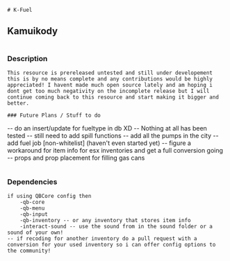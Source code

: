 ```
# K-Fuel
```
## Kamuikody
```
```
### Description
```
This resource is prereleased untested and still under developement this is by no means complete and any contributions would be highly appreciated! I havent made much open source lately and am hoping i dont get too much negativity on the incomplete release but I will continue coming back to this resource and start making it bigger and better.
```
```
### Future Plans / Stuff to do
```
-- do an insert/update for fueltype in db XD
-- Nothing at all has been tested 
-- still need to add spill functions
-- add all the pumps in the city
-- add fuel job [non-whitelist] (haven't even started yet)
-- figure a workaround for item info for esx inventories and get a full conversion going
-- props and prop placement for filling gas cans
```
```
### Dependencies
```
if using QBCore config then
	-qb-core
	-qb-menu
	-qb-input
	-qb-inventory -- or any inventory that stores item info 
	-interact-sound -- use the sound from in the sound folder or a sound of your own!
-- if recoding for another inventory do a pull request with a conversion for your used inventory so i can offer config options to the community!



